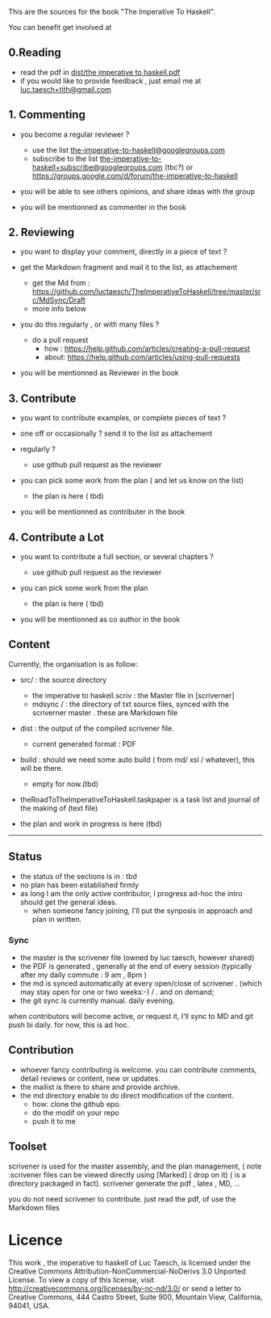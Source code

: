 This are the sources for the book "The Imperative To Haskell".

You can benefit get involved at

## 0.Reading ##

- read the pdf in  [dist/the imperative to haskell.pdf](https://github.com/luctaesch/TheImperativeToHaskell/blob/master/dist/The%20Imperative%20to%20Haskell.pdf)
- if you would like to provide feedback , just email me at luc.taesch+tith@gmail.com

## 1. Commenting ##

- you become a regular reviewer ? 
	- use the list  the-imperative-to-haskell@googlegroups.com
	- subscribe to the list the-imperative-to-haskell+subscribe@googlegroups.com (tbc?)
	or 
	https://groups.google.com/d/forum/the-imperative-to-haskell

- you will be able to see others opinions, and share ideas with the group
- you will be mentionned as commenter in the book

## 2.  Reviewing ##

- you want to display your comment,  directly in a piece of text ?
 - get the Markdown fragment and mail it to the list, as attachement 
 	- get the Md from : https://github.com/luctaesch/TheImperativeToHaskell/tree/master/src/MdSync/Draft
 	- more info below 

 - you do this regularly , or with many files ?
     -  do a pull request 
     	- how : https://help.github.com/articles/creating-a-pull-request
     	- about: https://help.github.com/articles/using-pull-requests

- you will be mentionned as Reviewer in the book

## 3.  Contribute  ##

- you want to contribute examples, or complete pieces of text ?
- one off or occasionally  ? send it to the list as attachement

- regularly ? 
	- use github pull request as the reviewer

- you can pick some work from the plan ( and let us know on the list)
	- the plan is here ( tbd) 

- you will be mentionned as contributer in the book

## 4.  Contribute a Lot ##

- you want to contribute a full section, or several chapters ?

	- use github pull request as the reviewer

- you can pick some work from the plan 
	- the plan is here ( tbd) 
	
- you will be mentionned as co author in the book

## Content ##


Currently, the organisation is as follow:

- src/ : the source directory
	- the imperative to haskell.scriv : the Master file in [scriverner] 
	- mdsync / : the directory of txt source files, synced with the scriverner master . these are Markdown file 

- dist :  the output of the compiled scrivener file.
	- current generated format : PDF	

- build : should we need some auto build  ( from md/ xsl / whatever), this will be there.
	- 	empty for now.(tbd)

-  theRoadToTheImperativeToHaskell.taskpaper is a task list and journal of the making of (text file)

- the plan and work in progress is here (tbd)


---
## Status ##
- the status of the sections is in : tbd
- no plan has been established firmly
- as long I am the only active contributor, I progress ad-hoc
  the intro should get the general ideas.
	- when someone fancy joining, I'll put the synposis in approach and plan in written.

### Sync ###
- the master is the scrivener file (owned by luc taesch, however shared)
- the PDF is generated , generally at the end of every session (typically after my daily commute : 9 am , 8pm )
- the md is synced automatically at every open/close of scrivener . (which may stay open for one or two weeks:-) / . and on demand;
- the git sync  is currently manual. daily evening.

when contributors will become active, or request it, I'll sync to MD and git push bi daily. for now, this is ad hoc.

## Contribution ##

- whoever fancy contributing is welcome. 
you can contribute comments, detail reviews or content, new or updates.
- the mailist is there to share and provide archive. 
- the md directory enable to do direct modification of the content.
	- how: clone the github epo.
	- do the modif on your repo
	- push it to me	 


## Toolset

scrivener is used for the master assembly, and the plan management, 
( note :scrivener files can be viewed directly using [Marked] ( drop on it) ( is a directory packaged in fact).
scrivener generate the pdf , latex , MD, ...

you do not need scrivener to contribute. just read the pdf, of use the Markdown files


[Scrivener]: 
[Marked]: 

# Licence

This work , the imperative to haskell of Luc Taesch, is licensed under the Creative Commons Attribution-NonCommercial-NoDerivs 3.0 Unported License. To view a copy of this license, visit http://creativecommons.org/licenses/by-nc-nd/3.0/ or send a letter to Creative Commons, 444 Castro Street, Suite 900, Mountain View, California, 94041, USA.
